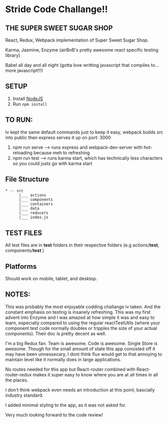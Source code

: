 # Stride Code Challange!!

## THE SUPER SWEET SUGAR SHOP

React, Redux, Webpack implementation of Super Sweet Sugar Shop.

Karma, Jasmine, Enzyme (airBnB's pretty awesome react specific testing library)

Babel all day and all night (gotta love writting javascript that compiles to... more javascript!!!)

## SETUP

1. Install [NodeJS](nodejs.org)
2. Run `npm install`

## TO RUN: 
Iv kept the same default commands just to keep it easy, webpack builds src into public then express serves it up on port: 3000

1. npm run serve --> runs express and webpack-dev-server with hot-reloading because meh to refreshing
2. npm run test --> runs karma start, which has technically less characters so you could justs go with karma start 

## File Structure

	* -- src
		  |___ actions
		  |___ components
		  |___ containers
		  |___ data
		  |___ reducers
		  |___ index.js


## TEST FILES

All test files are in __test__ folders in their respective folders (e.g actions/__test__, components/__test__ )

## Platforms

Should work on mobile, tablet, and desktop.

## NOTES:

This was probably the most enjoyable codding challange iv taken. And the constant emphasis on testing is insanely refreshing. This was my first advent into Enzyme and I was amazed at how simple it was and easy to learn, especially compared to using the regular reactTestUtils (where your component test code normally doubles or tripples the size of your actual components). Their doc is pretty decent as well.

I'm a big Redux fan. Team is awesome. Code is awesome. Single Store is awesome. Though for the small amount of state this app consisted off it may have been unnessecary, I dont think flux would get to that annoying to maintain level like it normally does in large applications.

No routes needed for this app but React-router combined with React-router-redux makes it super easy to know where you are at all times in all the places.

I don't think webpack even needs an introduction at this point, bascially industry standard.

I added minimal styling to the app, as it was not asked for.

Very much looking forward to the code review! 



